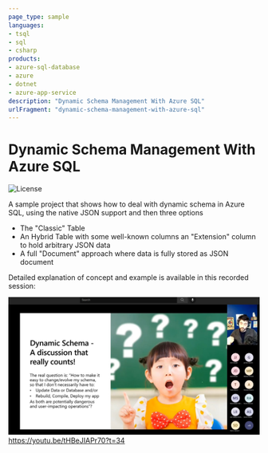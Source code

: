 ```yaml
---
page_type: sample
languages:
- tsql
- sql
- csharp
products:
- azure-sql-database
- azure
- dotnet
- azure-app-service
description: "Dynamic Schema Management With Azure SQL"
urlFragment: "dynamic-schema-management-with-azure-sql"
---
```


# Dynamic Schema Management With Azure SQL

<!-- 
Guidelines on README format: https://review.docs.microsoft.com/help/onboard/admin/samples/concepts/readme-template?branch=master

Guidance on onboarding samples to docs.microsoft.com/samples: https://review.docs.microsoft.com/help/onboard/admin/samples/process/onboarding?branch=master

Taxonomies for products and languages: https://review.docs.microsoft.com/new-hope/information-architecture/metadata/taxonomies?branch=master
-->

![License](https://img.shields.io/badge/license-MIT-green.svg)

A sample project that shows how to deal with dynamic schema in Azure SQL, using the native JSON support and then three options

- The "Classic" Table 
- An Hybrid Table with some well-known columns an "Extension" column to hold arbitrary JSON data
- A full "Document" approach where data is fully stored as JSON document

Detailed explanation of concept and example is available in this recorded session:

[![YouTube recording](./_docs/screenshot.jpg)](https://youtu.be/tHBeJIAPr70?t=34)
https://youtu.be/tHBeJIAPr70?t=34

